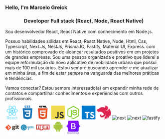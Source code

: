 ### Hello, I'm Marcelo Greick
<h3 align="center">Developer Full stack (React, Node, React Native)</h3>

<p>
Sou desenvolvedor React, React Native com conhecimento em Node.js.

Possuo habilidades sólidas em React, React Native, Node, Html, Css, Typescript, Next.Js, NestJs, Prisma.IO, Fastify, Material UI, Express. com um histórico comprovado de alcançar resultados positivos em em projetos de grandes empresas. Sou uma pessoa organizada e proativo que liderei a equipe reformulação do novo aplicativo de mobilidade urbana que possui mais de 100 mil usuários. Estou sempre buscando aprender e me atualizar em minha área, a fim de estar sempre na vanguarda das melhores práticas e tendências.

Vamos conectar? Estou sempre interessado(a) em expandir minha rede de contatos e compartilhar conhecimentos e experiências com outros profissionais.
</p>

<p align="left">
  <img src="https://raw.githubusercontent.com/devicons/devicon/master/icons/react/react-original-wordmark.svg" alt="react" width="45" height="45"/>
  <img src="https://raw.githubusercontent.com/devicons/devicon/master/icons/css3/css3-plain-wordmark.svg" alt="css3"  width="45" height="45"/>
  <img src="https://raw.githubusercontent.com/devicons/devicon/master/icons/html5/html5-original-wordmark.svg" alt="html5"  width="45" height="45"/>
  <img src="https://raw.githubusercontent.com/devicons/devicon/master/icons/javascript/javascript-original.svg" alt="javascript" width="45" height="45"/>
  <img src="https://raw.githubusercontent.com/devicons/devicon/master/icons/nodejs/nodejs-original.svg" alt="nodejs" width="45" height="45"/>
  <img src="https://github.com/devicons/devicon/blob/master/icons/typescript/typescript-original.svg" alt="typescript" width="45" height="45"/>
  <img src="https://github.com/devicons/devicon/blob/master/icons/nestjs/nestjs-plain.svg" alt="nest" width="45" height="45"/>
  <img src="https://vectorseek.com/wp-content/uploads/2021/12/Next.js-Logo-Vector.jpg" alt="next" width="45" height="45"/>
  <img src="https://avatars.githubusercontent.com/u/17219288?s=280&v=4" alt="next" width="45" height="45"/>
  <img src="https://www.fastify.io/images/fastify-logo-inverted.2180cc6b1919d47a.png" alt="fastify" width="65" height="45"/>
  <img src="https://github.com/devicons/devicon/blob/master/icons/git/git-original-wordmark.svg" alt="git" width="45" height="45"/>
  <img src="https://github.com/devicons/devicon/blob/master/icons/yarn/yarn-original-wordmark.svg" alt="yarn" width="45" height="45"/>
  <img src="https://github.com/devicons/devicon/blob/master/icons/npm/npm-original-wordmark.svg" alt="npm" width="45" height="45"/>
  <img src="https://github.com/devicons/devicon/blob/master/icons/android/android-original-wordmark.svg" alt="android" width="45" height="45"/>
  <img src="https://github.com/devicons/devicon/blob/master/icons/bootstrap/bootstrap-original-wordmark.svg" alt="boo" width="45" height="45"/>
</p>


<!--
**Marcelogreick/Marcelogreick** is a ✨ _special_ ✨ repository because its `README.md` (this file) appears on your GitHub profile.

Here are some ideas to get you started:

- 🔭 I’m currently working on ...
- 🌱 I’m currently learning ...
- 👯 I’m looking to collaborate on ...
- 🤔 I’m looking for help with ...
- 💬 Ask me about ...
- 📫 How to reach me: ...
- 😄 Pronouns: ...
- ⚡ Fun fact: ...
-->
